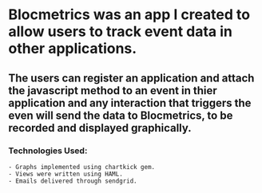 # Blocmetrics was an app I created to allow users to track event data in other applications. 

## The users can register an application and attach the javascript method to an event in thier application and any interaction that triggers the even will send the data to Blocmetrics, to be recorded and displayed graphically. 

  ### Technologies Used:
    - Graphs implemented using chartkick gem.
    - Views were written using HAML.
    - Emails delivered through sendgrid.
